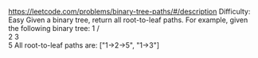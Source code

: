 https://leetcode.com/problems/binary-tree-paths/#/description
Difficulty: Easy
Given a binary tree, return all root-to-leaf paths.
For example, given the following binary tree:
   1
 /   \
2     3
 \
  5
All root-to-leaf paths are:
["1->2->5", "1->3"]

